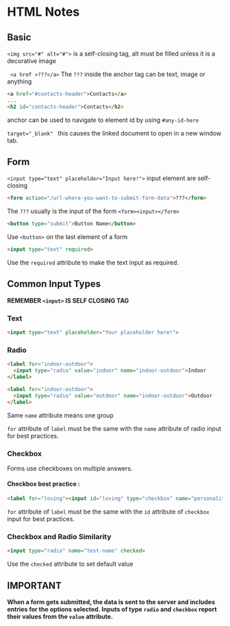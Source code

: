 # HTML Notes

## Basic
`<img src="#" alt="#">` is a self-closing tag, alt must be filled unless it is a decorative image

` <a href >???</a>` The `???` inside the anchor tag can be text, image or anything

```html
<a href="#contacts-header">Contacts</a>
...
<h2 id="contacts-header">Contacts</h2>
```
anchor can be used to navigate to element id by using `#any-id-here`

`target="_blank" ` this causes the linked document to open in a new window tab.

## Form
`<input type="text" placeholder="Input here!">` input element are self-closing

```html
<form action="/url-where-you-want-to-submit-form-data">???</form>
```
The `???` usually is the input of the form `<form><input></form>`
```html
<button type="submit">Button Name</button>
```
Use `<button>` on the last element of a form
```html
<input type="text" required>
```
Use the `required` attribute to make the text input as required.

## Common Input Types
**REMEMBER `<input>` IS SELF CLOSING TAG**
### Text
```html
<input type="text" placeholder="Your placeholder here!">
```
### Radio
```html
<label for="indoor-outdoor"> 
  <input type="radio" value="indoor" name="indoor-outdoor">Indoor 
</label>

<label for="indoor-outdoor"> 
  <input type="radio" value="outdoor" name="indoor-outdoor">Outdoor 
</label>
```
Same `name` attribute means one group

`for` attribute of `label` must be the same with the `name` attribute of radio input for best practices. 

### Checkbox
Forms use checkboxes on multiple answers.
#### Checkbox best practice : 
```html
<label for="loving"><input id="loving" type="checkbox" name="personality"> Loving</label>
```
`for` attribute of `label` must be the same with the `id` attribute of `checkbox` input for best practices. 

### Checkbox and Radio Similarity
```html
<input type="radio" name="test-name" checked>
```
Use the `checked` attribute to set default value

## IMPORTANT
**When a form gets submitted, the data is sent to the server and includes entries for the options selected. Inputs of type `radio` and `checkbox` report their values from the `value` attribute.**